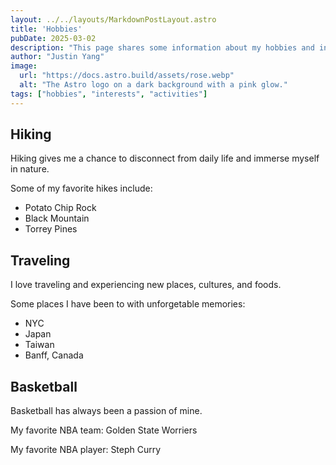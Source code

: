 ```yaml
---
layout: ../../layouts/MarkdownPostLayout.astro
title: 'Hobbies'
pubDate: 2025-03-02
description: "This page shares some information about my hobbies and interests."
author: "Justin Yang"
image:
  url: "https://docs.astro.build/assets/rose.webp"
  alt: "The Astro logo on a dark background with a pink glow."
tags: ["hobbies", "interests", "activities"]
---
```


## Hiking

Hiking gives me a chance to disconnect from daily life and immerse myself in nature.

Some of my favorite hikes include:
- Potato Chip Rock
- Black Mountain
- Torrey Pines

## Traveling

I love traveling and experiencing new places, cultures, and foods.

Some places I have been to with unforgetable memories:
- NYC
- Japan
- Taiwan
- Banff, Canada

## Basketball

Basketball has always been a passion of mine.

My favorite NBA team: Golden State Worriers

My favorite NBA player: Steph Curry